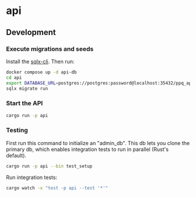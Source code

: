 # api

## Development

### Execute migrations and seeds

Install the [sqlx-cli](https://github.com/launchbadge/sqlx/tree/main/sqlx-cli). Then run:

```sh
docker compose up -d api-db
cd api
export DATABASE_URL=postgres://postgres:password@localhost:35432/ppq_api_db
sqlx migrate run
```

### Start the API

```sh
cargo run -p api
```

### Testing

First run this command to initialize an "admin_db". This db lets you clone the primary db, which enables integration tests to run in parallel (Rust's default).

```sh
cargo run -p api --bin test_setup
```

Run integration tests:

```sh
cargo watch -x "test -p api --test '*'"
```
